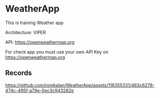# WeatherApp
This is training Weather app 

Architecture: VIPER

API: https://openweathermap.org

For check app you must use your own API Key on https://openweathermap.org

## Records
https://github.com/romkalan/WeatherApp/assets/116355331/463c6278-474c-495f-a79e-0ec3c943282e

